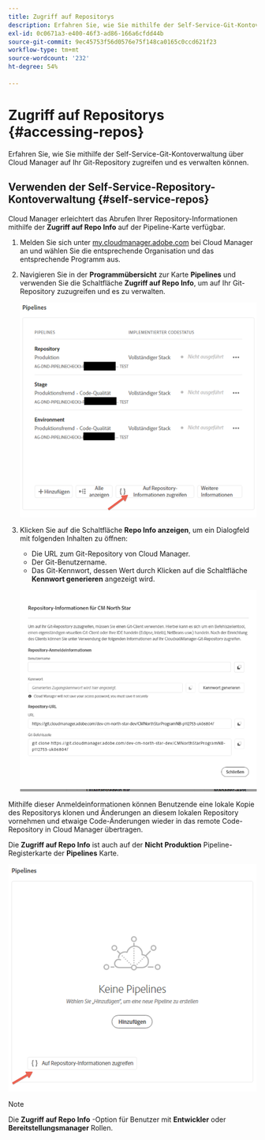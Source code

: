 ```yaml
---
title: Zugriff auf Repositorys
description: Erfahren Sie, wie Sie mithilfe der Self-Service-Git-Kontoverwaltung über Cloud Manager auf Ihr Git-Repository zugreifen und es verwalten können.
exl-id: 0c0671a3-e400-46f3-ad86-166a6cfdd44b
source-git-commit: 9ec45753f56d0576e75f148ca0165c0ccd621f23
workflow-type: tm+mt
source-wordcount: '232'
ht-degree: 54%

---
```


# Zugriff auf Repositorys {#accessing-repos}

Erfahren Sie, wie Sie mithilfe der Self-Service-Git-Kontoverwaltung über Cloud Manager auf Ihr Git-Repository zugreifen und es verwalten können.

## Verwenden der Self-Service-Repository-Kontoverwaltung {#self-service-repos}

Cloud Manager erleichtert das Abrufen Ihrer Repository-Informationen mithilfe der **Zugriff auf Repo Info** auf der Pipeline-Karte verfügbar.

1. Melden Sie sich unter [my.cloudmanager.adobe.com](https://my.cloudmanager.adobe.com/) bei Cloud Manager an und wählen Sie die entsprechende Organisation und das entsprechende Programm aus.

1. Navigieren Sie in der **Programmübersicht** zur Karte **Pipelines** und verwenden Sie die Schaltfläche **Zugriff auf Repo Info**, um auf Ihr Git-Repository zuzugreifen und es zu verwalten.

   ![Schaltfläche „Zugriff auf Repo Info“ auf der Karte „Umgebungen“](/help/implementing/cloud-manager/assets/repos/access-repo1.png)

1. Klicken Sie auf die Schaltfläche **Repo Info anzeigen**, um ein Dialogfeld mit folgenden Inhalten zu öffnen:

   * Die URL zum Git-Repository von Cloud Manager.
   * Der Git-Benutzername.
   * Das Git-Kennwort, dessen Wert durch Klicken auf die Schaltfläche **Kennwort generieren** angezeigt wird.

   ![Repo Info View](/help/implementing/cloud-manager/assets/repos/access-repo-create.png)

Mithilfe dieser Anmeldeinformationen können Benutzende eine lokale Kopie des Repositorys klonen und Änderungen an diesem lokalen Repository vornehmen und etwaige Code-Änderungen wieder in das remote Code-Repository in Cloud Manager übertragen.

Die **Zugriff auf Repo Info** ist auch auf der **Nicht Produktion** Pipeline-Registerkarte der **Pipelines** Karte.

![Schaltfläche &quot;Repo Info&quot;auf Nicht-Produktions-Registerkarte aufrufen](/help/implementing/cloud-manager/assets/repos/access-repo-nonprod.png)

>[!NOTE]
>
>Die **Zugriff auf Repo Info** -Option für Benutzer mit **Entwickler** oder **Bereitstellungsmanager** Rollen.
